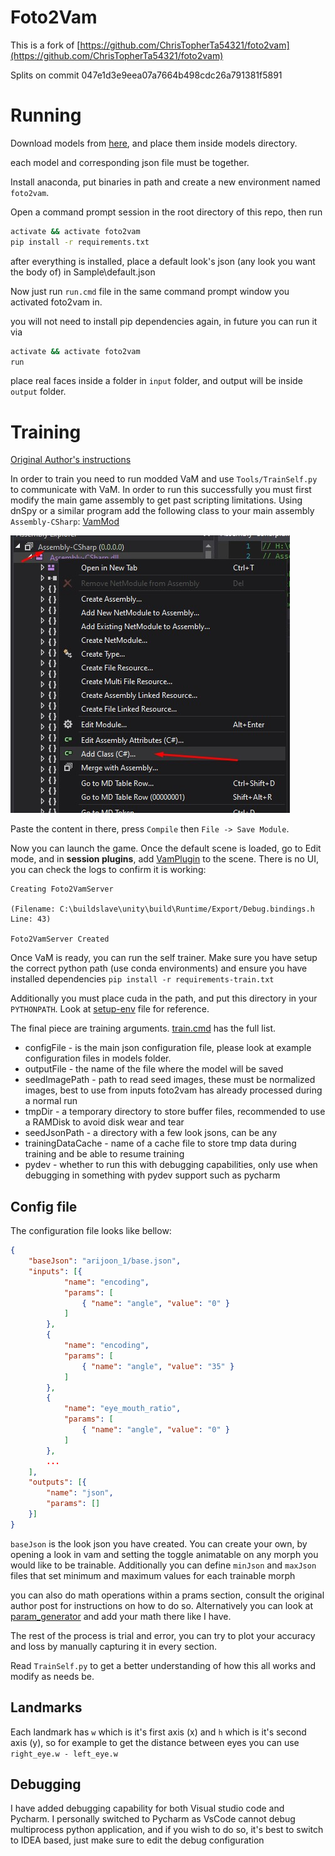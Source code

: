 # Foto2Vam

This is a fork of [https://github.com/ChrisTopherTa54321/foto2vam](https://github.com/ChrisTopherTa54321/foto2vam)

Splits on commit 047e1d3e9eea07a7664b498cdc26a791381f5891

# Running

Download models from [here](https://mega.nz/#F!OXgXiaRC!0SbdCBmlDtu2VEkFkKxPAQ), and place them inside models directory. 

each model and corresponding json file must be together. 

Install anaconda, put binaries in path and create a new environment named `foto2vam`. 

Open a command prompt session in the root directory of this repo, then run

```sh
activate && activate foto2vam
pip install -r requirements.txt
```

after everything is installed, place a default look's json (any look you want the body of) 
in Sample\default.json

Now just run `run.cmd` file in the same command prompt window you activated foto2vam in.

you will not need to install pip dependencies again, in future you can run it via

```sh
activate && activate foto2vam
run
```

place real faces inside a folder in `input` folder, and output will be inside `output` folder.

# Training

[Original Author's instructions](https://www.reddit.com/r/VAMscenes/comments/9kb03v/tutorial_training_foto2vam_models/)

In order to train you need to run modded VaM and use `Tools/TrainSelf.py` to communicate with VaM. In order to run this 
successfully you must first modify the main game assembly to get past scripting limitations. Using dnSpy or a similar
program add the following class to your main assembly `Assembly-CSharp`: [VamMod](Utils/VamMod/ClassLibrary1/VamMod.cs)

![DnSpy add class](docs/images/dnSpy_addClass.jpg)

Paste the content in there, press `Compile` then `File -> Save Module`. 

Now you can launch the game. Once the default scene is loaded, go to Edit mode, and in **session plugins**, add [VamPlugin](Utils/VamMod/ClassLibrary1/VamPlugin.cs)
to the scene. There is no UI, you can check the logs to confirm it is working:

```logs
Creating Foto2VamServer
 
(Filename: C:\buildslave\unity\build\Runtime/Export/Debug.bindings.h Line: 43)

Foto2VamServer Created
```

Once VaM is ready, you can run the self trainer. Make sure you have setup the correct python path (use conda environments)
and ensure you have installed dependencies `pip install -r requirements-train.txt` 

Additionally you must place cuda in the path, and put this directory in your `PYTHONPATH`. Look at [setup-env](setup-env.cmd)
file for reference.

The final piece are training arguments. [train.cmd](train.cmd) has the full list. 

- configFile - is the main json configuration file, please look at example configuration files in models folder.
- outputFile - the name of the file where the model will be saved
- seedImagePath - path to read seed images, these must be normalized images, best to use from inputs foto2vam has already processed during a normal run
- tmpDir - a temporary directory to store buffer files, recommended to use a RAMDisk to avoid disk wear and tear
- seedJsonPath - a directory with a few look jsons, can be any
- trainingDataCache - name of a cache file to store tmp data during training and be able to resume training
- pydev - whether to run this with debugging capabilities, only use when debugging in something with pydev support such as pycharm

## Config file
The configuration file looks like bellow:

```json
{
    "baseJson": "arijoon_1/base.json",
    "inputs": [{
            "name": "encoding",
            "params": [
                { "name": "angle", "value": "0" }
            ]
        },
        {
            "name": "encoding",
            "params": [
                { "name": "angle", "value": "35" }
            ]
        },
        {
            "name": "eye_mouth_ratio",
            "params": [
                { "name": "angle", "value": "0" }
            ]
        },
        ...
    ],
    "outputs": [{
        "name": "json",
        "params": []
    }]
}
```

`baseJson` is the look json you have created. You can create your own, by opening a look in vam and setting the toggle 
animatable on any morph you would like to be trainable. Additionally you can define `minJson` and `maxJson` files that
set minimum and maximum values for each trainable morph

you can also do math operations within a prams section, consult the original author post for instructions on how to do so.
Alternatively you can look at [param_generator](Utils/Training/param_generator.py) and add your math there like I have.

The rest of the process is trial and error, you can try to plot your accuracy and loss by manually capturing it in every section.

Read `TrainSelf.py` to get a better understanding of how this all works and modify as needs be.

## Landmarks

Each landmark has `w` which is it's first axis (x) and `h` which is it's second axis (y), so for example to get the distance between eyes you can use `right_eye.w - left_eye.w`

## Debugging

I have added debugging capability for both Visual studio code and Pycharm. I personally switched to Pycharm as VsCode cannot
debug multiprocess python application, and if you wish to do so, it's best to switch to IDEA based, just make sure to edit 
the debug configuration
